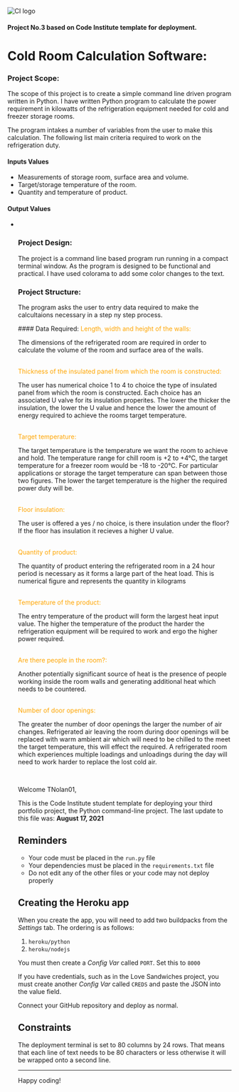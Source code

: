 ![CI logo](https://codeinstitute.s3.amazonaws.com/fullstack/ci_logo_small.png)

#### Project No.3 based on Code Institute template for deployment.

# Cold Room Calculation Software:

### Project Scope:
<p>The scope of this project is to create a simple command line driven program written in Python. I have written Python program to calculate the power requirement in kilowatts of the refrigeration equipment needed for cold and freezer storage rooms.</p>

<p>The program intakes a number of variables from the user to make this calculation. The following list main criteria required to work on the refrigeration duty.</p>

#### Inputs Values
<ul>
<li> Measurements of storage room, surface area and volume. </li> 
<li> Target/storage temperature of the room. </li>
<li> Quantity and temperature of product. </li>
</ul>

#### Output Values
<ul>
<li></li>

### Project Design:
<p>The project is a command line based program run running in a compact terminal window. As the program is designed to be functional and practical.
I have used colorama to add some color changes to the text.</p>


### Project Structure:
<p>The program asks the user to entry data required to make the calcultaions necessary in a step ny step process.</p>
#### Data Required:
<span style="color: orange">Length, width and height of the walls:</span> 
<p>The dimensions of the refrigerated room are required in order to calculate the volume of the room and surface area of the walls.</p>
<br>
<span style="color: orange">Thickness of the insulated panel from which the room is constructed:</span> 
<p>The user has numerical choice 1 to 4 to choice the type of insulated panel from which the room is constructed. Each choice has an associated U valve for its insulation properites. The lower the thicker the insulation, the lower the U value and hence the lower the amount of energy required to achieve the rooms target temperature.</p>
<br>
<span style="color: orange">Target temperature:</span> 
<p>The target temperature is the temperature we want the room to achieve and hold. The temperature range for chill room is +2 to +4°C, the target temperature for a freezer room would be -18 to -20°C. For particular applications or storage the target temperature can span between those two figures. The lower the target temperature is the higher the required power duty will be.</p>
<br>
<span style="color: orange">Floor insulation:</span> 
<p>The user is offered a yes / no choice, is there insulation under the floor? If the floor has insulation it recieves a higher U value.</p>
<br>
<span style="color: orange">Quantity of product:</span> 
<p>The quantity of product entering the refrigerated room in a 24 hour period is necessary as it forms a large part of the heat load. This is numerical figure and represents the quantity in kilograms </p>
<br>
<span style="color: orange">Temperature of the product:</span> 
<p>The entry temperature of the product will form the largest heat input value. The higher the temperature of the product the harder the refrigeration equipment will be required to work and ergo the higher power required.</p>
<br>
<span style="color: orange">Are there people in the room?:</span> 
<p>Another potentially significant source of heat is the presence of people working inside the room walls and generating additional heat which needs to be countered.</p>
<br>
<span style="color: orange">Number of door openings:</span> 
<p>The greater the number of door openings the larger the number of air changes. Refrigerated air leaving the room during door openings will be replaced with warm ambient air which will need to be chilled to the meet the target temperature, this will effect the required. A refrigerated room which experiences multiple loadings and unloadings during the day will need to work harder to replace the lost cold air. </p>
<br>








Welcome TNolan01,

This is the Code Institute student template for deploying your third portfolio project, the Python command-line project. The last update to this file was: **August 17, 2021**

## Reminders

* Your code must be placed in the `run.py` file
* Your dependencies must be placed in the `requirements.txt` file
* Do not edit any of the other files or your code may not deploy properly

## Creating the Heroku app

When you create the app, you will need to add two buildpacks from the _Settings_ tab. The ordering is as follows:

1. `heroku/python`
2. `heroku/nodejs`

You must then create a _Config Var_ called `PORT`. Set this to `8000`

If you have credentials, such as in the Love Sandwiches project, you must create another _Config Var_ called `CREDS` and paste the JSON into the value field.

Connect your GitHub repository and deploy as normal.

## Constraints

The deployment terminal is set to 80 columns by 24 rows. That means that each line of text needs to be 80 characters or less otherwise it will be wrapped onto a second line.

-----
Happy coding!
